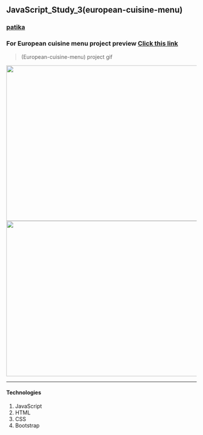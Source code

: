## JavaScript_Study_3(european-cuisine-menu)
### [patika](https://academy.patika.dev/tr/profile)
### For European cuisine menu project preview [Click  this link](https://kaderergin.github.io/JavaScript/Javascript_Study_3/) 

> (European-cuisine-menu) project gif


<img src="img/european_menu.gif"  width="540px" height="410px">
<img src="img/european_menu.gif"  width="540px" height="410px">
<hr>

#### Technologies
1. JavaScript
1. HTML
1. CSS
1. Bootstrap
